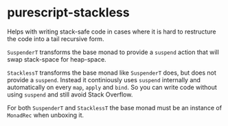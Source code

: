 # purescript-stackless

Helps with writing stack-safe code in cases where it is hard to restructure the code into a tail recursive form.

```SuspenderT``` transforms the base monad to provide a ```suspend``` action that will swap stack-space for heap-space.

```StacklessT``` transforms the base monad like ```SuspenderT``` does, but does not provide a ```suspend```.
Instead it continiously uses ```suspend``` internally and automatically on every ```map```, ```apply``` and ```bind```.
So you can write code without using ```suspend``` and still avoid Stack Overflow.

For both ```SuspenderT``` and ```StacklessT``` the base monad must be an instance of ```MonadRec``` when unboxing it.
